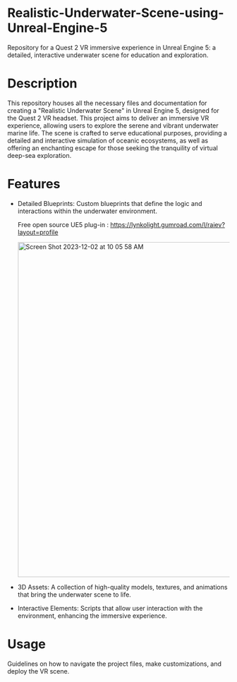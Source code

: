 # Realistic-Underwater-Scene-using-Unreal-Engine-5
Repository for a Quest 2 VR immersive experience in Unreal Engine 5: a detailed, interactive underwater scene for education and exploration.

# Description
This repository houses all the necessary files and documentation for creating a "Realistic Underwater Scene" in Unreal Engine 5, designed for the Quest 2 VR headset. This project aims to deliver an immersive VR experience, allowing users to explore the serene and vibrant underwater marine life. The scene is crafted to serve educational purposes, providing a detailed and interactive simulation of oceanic ecosystems, as well as offering an enchanting escape for those seeking the tranquility of virtual deep-sea exploration.

# Features
- Detailed Blueprints: Custom blueprints that define the logic and interactions within the underwater environment.

  Free open source UE5 plug-in : https://lynkolight.gumroad.com/l/raiev?layout=profile

  <img width="760" alt="Screen Shot 2023-12-02 at 10 05 58 AM" src="https://github.com/Mprog-code/Realistic-Underwater-Scene-using-Unreal-Engine-5/assets/90373534/72388014-d172-44cf-a500-e1f32067cfc3">
  
- 3D Assets: A collection of high-quality models, textures, and animations that bring the underwater scene to life.
  
- Interactive Elements: Scripts that allow user interaction with the environment, enhancing the immersive experience.

# Usage
Guidelines on how to navigate the project files, make customizations, and deploy the VR scene.

